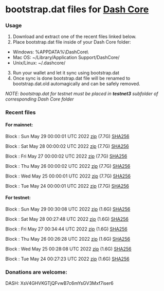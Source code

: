 # bootstrap.dat files for [Dash Core](https://github.com/dashpay/dash)

### Usage

1. Download and extract one of the recent files linked below.
2. Place bootstrap.dat file inside of your Dash Core folder:
 - Windows: %APPDATA%\DashCore\
 - Mac OS: ~/Library/Application Support/DashCore/
 - Unix/Linux: ~/.dashcore/
3. Run your wallet and let it sync using bootstrap.dat
4. Once sync is done bootstrap.dat file will be renamed to bootstrap.dat.old automagically and can be safely removed.

_NOTE: bootstrap.dat for testnet must be placed in **testnet3** subfolder of corresponding Dash Core folder_

### Recent files

#### For mainnet:

Block [](https://insight.dash.org/insight/block/): Sun May 29 00:00:01 UTC 2022 [zip](https://dash-bootstrap.ams3.digitaloceanspaces.com/mainnet/2022-05-29/bootstrap.dat.zip) (7.7G) [SHA256](https://dash-bootstrap.ams3.digitaloceanspaces.com/mainnet/2022-05-29/sha256.txt)

Block [](https://insight.dash.org/insight/block/): Sat May 28 00:00:02 UTC 2022 [zip](https://dash-bootstrap.ams3.digitaloceanspaces.com/mainnet/2022-05-28/bootstrap.dat.zip) (7.7G) [SHA256](https://dash-bootstrap.ams3.digitaloceanspaces.com/mainnet/2022-05-28/sha256.txt)

Block [](https://insight.dash.org/insight/block/): Fri May 27 00:00:02 UTC 2022 [zip](https://dash-bootstrap.ams3.digitaloceanspaces.com/mainnet/2022-05-27/bootstrap.dat.zip) (7.7G) [SHA256](https://dash-bootstrap.ams3.digitaloceanspaces.com/mainnet/2022-05-27/sha256.txt)

Block [](https://insight.dash.org/insight/block/): Thu May 26 00:00:02 UTC 2022 [zip](https://dash-bootstrap.ams3.digitaloceanspaces.com/mainnet/2022-05-26/bootstrap.dat.zip) (7.7G) [SHA256](https://dash-bootstrap.ams3.digitaloceanspaces.com/mainnet/2022-05-26/sha256.txt)

Block [](https://insight.dash.org/insight/block/): Wed May 25 00:00:01 UTC 2022 [zip](https://dash-bootstrap.ams3.digitaloceanspaces.com/mainnet/2022-05-25/bootstrap.dat.zip) (7.7G) [SHA256](https://dash-bootstrap.ams3.digitaloceanspaces.com/mainnet/2022-05-25/sha256.txt)

Block [](https://insight.dash.org/insight/block/): Tue May 24 00:00:01 UTC 2022 [zip](https://dash-bootstrap.ams3.digitaloceanspaces.com/mainnet/2022-05-24/bootstrap.dat.zip) (7.7G) [SHA256](https://dash-bootstrap.ams3.digitaloceanspaces.com/mainnet/2022-05-24/sha256.txt)


#### For testnet:

Block [](https://testnet-insight.dashevo.org/insight/block/): Sun May 29 00:30:08 UTC 2022 [zip](https://dash-bootstrap.ams3.digitaloceanspaces.com/testnet/2022-05-29/bootstrap.dat.zip) (1.6G) [SHA256](https://dash-bootstrap.ams3.digitaloceanspaces.com/testnet/2022-05-29/sha256.txt)

Block [](https://testnet-insight.dashevo.org/insight/block/): Sat May 28 00:27:48 UTC 2022 [zip](https://dash-bootstrap.ams3.digitaloceanspaces.com/testnet/2022-05-28/bootstrap.dat.zip) (1.6G) [SHA256](https://dash-bootstrap.ams3.digitaloceanspaces.com/testnet/2022-05-28/sha256.txt)

Block [](https://testnet-insight.dashevo.org/insight/block/): Fri May 27 00:34:44 UTC 2022 [zip](https://dash-bootstrap.ams3.digitaloceanspaces.com/testnet/2022-05-27/bootstrap.dat.zip) (1.6G) [SHA256](https://dash-bootstrap.ams3.digitaloceanspaces.com/testnet/2022-05-27/sha256.txt)

Block [](https://testnet-insight.dashevo.org/insight/block/): Thu May 26 00:26:28 UTC 2022 [zip](https://dash-bootstrap.ams3.digitaloceanspaces.com/testnet/2022-05-26/bootstrap.dat.zip) (1.6G) [SHA256](https://dash-bootstrap.ams3.digitaloceanspaces.com/testnet/2022-05-26/sha256.txt)

Block [](https://testnet-insight.dashevo.org/insight/block/): Wed May 25 00:28:08 UTC 2022 [zip](https://dash-bootstrap.ams3.digitaloceanspaces.com/testnet/2022-05-25/bootstrap.dat.zip) (1.6G) [SHA256](https://dash-bootstrap.ams3.digitaloceanspaces.com/testnet/2022-05-25/sha256.txt)

Block [](https://testnet-insight.dashevo.org/insight/block/): Tue May 24 00:27:23 UTC 2022 [zip](https://dash-bootstrap.ams3.digitaloceanspaces.com/testnet/2022-05-24/bootstrap.dat.zip) (1.6G) [SHA256](https://dash-bootstrap.ams3.digitaloceanspaces.com/testnet/2022-05-24/sha256.txt)


### Donations are welcome:

DASH: XsV4GHVKGTjQFvwB7c6mYsGV3Mxf7iser6
